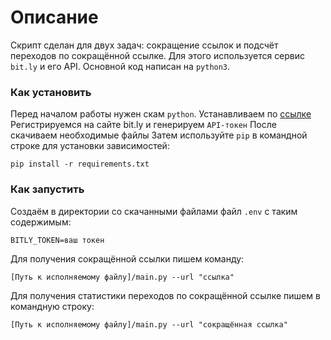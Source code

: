 # Описание 
Скрипт сделан для двух задач: сокращение ссылок и подсчёт переходов по сокращённой ссылке. Для этого используется cервис `bit.ly` и его API.
Основной код написан на `python3`.

### Как установить
Перед началом работы нужен скам `python`. Устанавливаем по [ссылке](https://www.python.org/downloads/release/python-3120/)
Регистрируемся на сайте bit.ly и генерируем `API-токен`
После скачиваем необходимые файлы
Затем используйте `pip` в командной строке для установки зависимостей:
```
pip install -r requirements.txt
```
### Как запустить
Создаём в директории со скачанными файлами файл `.env` c таким содержимым:
```
BITLY_TOKEN=ваш токен
```
Для получения сокращённой ссылки пишем команду:
```
[Путь к исполняемому файлу]/main.py --url "ccылка"
```
Для получения статистики переходов по сокращённой ссылке пишем в командную строку:
```
[Путь к исполняемому файлу]/main.py --url "cокращённая ccылка"
```
